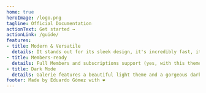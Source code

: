 ```yaml
---
home: true
heroImage: /logo.png
tagline: Official Documentation
actionText: Get started →
actionLink: /guide/
features:
- title: Modern & Versatile
  details: It stands out for its sleek design, it's incredibly fast, it offers a great user experience and it has many options to customise it.
- title: Members-ready
  details: Full Members and subscriptions support (yes, with this theme you can turn your audience into a business).
- title: Dark Mode
  details: Galerie features a beautiful light theme and a gorgeous dark theme, it offers the option to switch between them based on the user preferences.
footer: Made by Eduardo Gómez with ❤️
---
```

